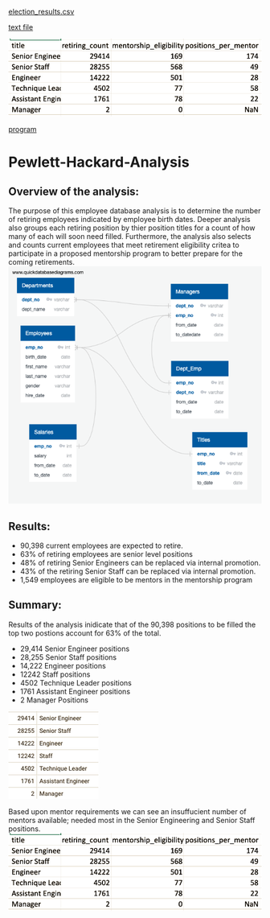 [election_results.csv](/Resources/election_results.csv)

[text file](/analysis/election_results.txt)

![positions_per_mentor.png](/Resources/positions_per_mentor.png)

[program](/PyPoll_Challenge.py)


# Pewlett-Hackard-Analysis



## Overview of the analysis: 

The purpose of this employee database analysis is to determine the number of retiring employees indicated by employee birth dates. Deeper analysis also groups each retiring position by thier position titles for a count of how many of each will soon need filled. Furthermore, the analysis also selects and counts current employees that meet retirement eligibility critea to participate in a proposed mentorship program to better prepare for the coming retirements.
![EmployeeDB.png](./EmployeeDB.png)



## Results: 

- 90,398 current employees are expected to retire.
- 63% of retiring employees are senior level positions 
- 48% of retiring Senior Engineers can be replaced via internal promotion.
- 43% of the retiring Senior Staff can be replaced via internal promotion.
- 1,549 employees are eligible to be mentors in the mentorship program

## Summary: 


Results of the analysis inidicate that of the 90,398 positions to be filled the top two postions account for 63% of the total.
- 29,414 Senior Engineer positions
- 28,255 Senior Staff positions
- 14,222 Engineer positions
- 12242 Staff positions
- 4502 Technique Leader positions
- 1761 Assistant Engineer positions
- 2 Manager Positions

![titles.png](./titles.png)

Based upon mentor requirements we can see an insuffucient number of mentors available; needed most in the Senior Engineering and Senior Staff positions.
![positions_per_mentor.png](./positions_per_mentor.png)

